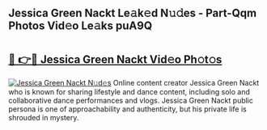 ## Jessica Green Nackt Le𝚊k𝚎d N𝚞𝚍es - Part-Qqm Photos Vid𝚎o Le𝚊ks puA9Q

# <h2><a href="http://fbag1h.evod.top/?m=Jessica+Green+Nackt">🔗 👉🔴 Jessica Green Nackt Vid𝚎o Ph𝚘t𝚘s</a></h2>

[![Jessica Green Nackt N𝚞d𝚎s](https://i.imgur.com/8V9OHl7.gif)](http://fbag1h.evod.top/?m=Jessica+Green+Nackt)
Online content creator Jessica Green Nackt who is known for sharing lifestyle and dance content, including solo and collaborative dance performances and vlogs. Jessica Green Nackt public persona is one of approachability and authenticity, but his private life is shrouded in mystery. 
